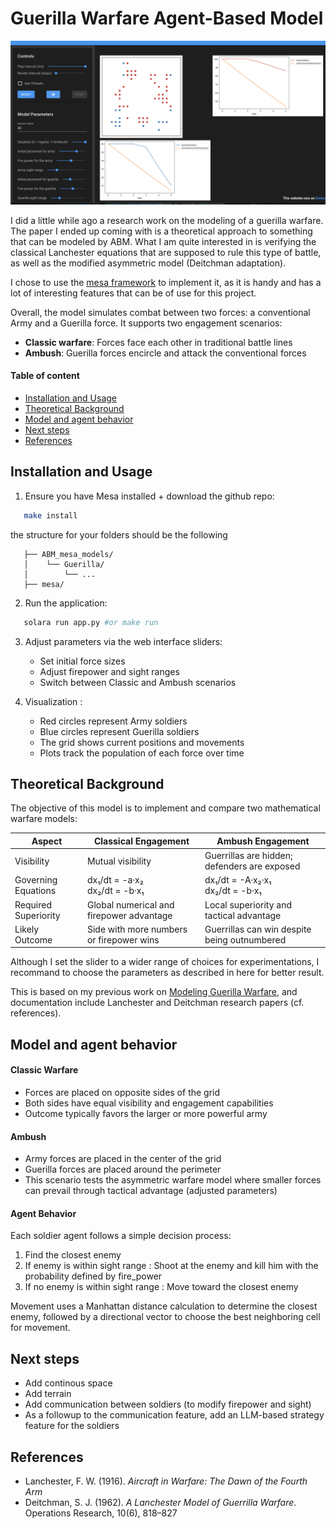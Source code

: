 # Guerilla Warfare Agent-Based Model

![alt text](simulation_example.png)

I did a little while ago a research work on the modeling of a guerilla warfare. The paper I ended up coming with is a theoretical approach to something that can be modeled by ABM. What I am quite interested in is verifying the classical Lanchester equations that are supposed to rule this type of battle, as well as the modified asymmetric model (Deitchman adaptation).

I chose to use the [mesa framework](https://github.com/projectmesa/mesa) to implement it, as it is handy and has a lot of interesting features that can be of use for this project.

Overall, the model simulates combat between two forces: a conventional Army and a Guerilla force. It supports two engagement scenarios:
- **Classic warfare**: Forces face each other in traditional battle lines
- **Ambush**: Guerilla forces encircle and attack the conventional forces



#### Table of content
- [Installation and Usage](#installation-and-usage)
- [Theoretical Background](#theoretical-background)
- [Model and agent behavior](#Model-and-agent-behavior)
- [Next steps](#Next-steps)
- [References](#references)


## Installation and Usage

1. Ensure you have Mesa installed + download the github repo:
```bash
   make install           
```

the structure for your folders should be the following
   
```
   ├── ABM_mesa_models/
   │    └── Guerilla/
   │        └── ...
   ├── mesa/

```

2. Run the application:
```bash
   solara run app.py #or make run
```

3. Adjust parameters via the web interface sliders:
   - Set initial force sizes
   - Adjust firepower and sight ranges
   - Switch between Classic and Ambush scenarios


4. Visualization :
   - Red circles represent Army soldiers
   - Blue circles represent Guerilla soldiers
   - The grid shows current positions and movements
   - Plots track the population of each force over time


## Theoretical Background

The objective of this model is to implement and compare two mathematical warfare models:

| Aspect                 | Classical Engagement                            | Ambush Engagement                                 |
|------------------------|--------------------------------------------------|--------------------------------------------------|
| Visibility             | Mutual visibility                                | Guerrillas are hidden; defenders are exposed      |
| Governing Equations    | dx₁/dt = -a·x₂  <br> dx₂/dt = -b·x₁              | dx₁/dt = -A·x₂·x₁  <br> dx₂/dt = -b·x₁             |
| Required Superiority   | Global numerical and firepower advantage         | Local superiority and tactical advantage          |
| Likely Outcome         | Side with more numbers or firepower wins         | Guerrillas can win despite being outnumbered      |

Although I set the slider to a wider range of choices for experimentations, I recommand to choose the parameters as described in here for better result.



This is based on my previous work on [Modeling Guerilla Warfare](Guerilla_Reaseach_Paper_ColinFRISCH.pdf), and documentation include Lanchester and Deitchman research papers (cf. references).

## Model and agent behavior

#### Classic Warfare
- Forces are placed on opposite sides of the grid
- Both sides have equal visibility and engagement capabilities
- Outcome typically favors the larger or more powerful army

#### Ambush
- Army forces are placed in the center of the grid
- Guerilla forces are placed around the perimeter
- This scenario tests the asymmetric warfare model where smaller forces can prevail through tactical advantage (adjusted parameters)

#### Agent Behavior

Each soldier agent follows a simple decision process:
1. Find the closest enemy
2. If enemy is within sight range : Shoot at the enemy and kill him with the probability defined by fire_power
3. If no enemy is within sight range : Move toward the closest enemy 

Movement uses a Manhattan distance calculation to determine the closest enemy, followed by a directional vector to choose the best neighboring cell for movement.



## Next steps
- Add continous space
- Add terrain
- Add communication between soldiers (to modify firepower and sight)
- As a followup to the communication feature, add an LLM-based strategy feature for the soldiers


## References

- Lanchester, F. W. (1916). *Aircraft in Warfare: The Dawn of the Fourth Arm*
- Deitchman, S. J. (1962). *A Lanchester Model of Guerrilla Warfare*. Operations Research, 10(6), 818–827
